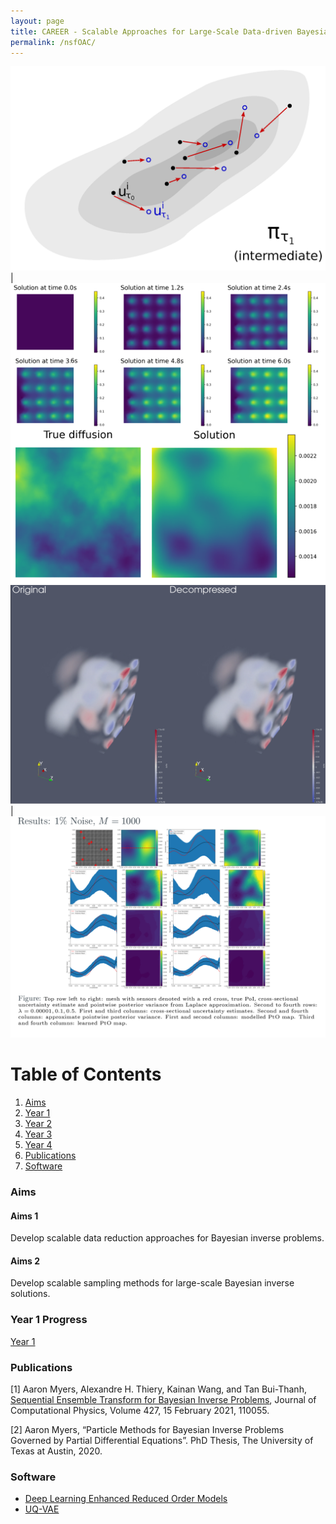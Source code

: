 ```yaml
---
layout: page
title: CAREER - Scalable Approaches for Large-Scale Data-driven Bayesian Inverse Problems in High Dimensional Parameter Spaces
permalink: /nsfOAC/
---
```


![](/assets/figures/y1/title.png)  |  ![](/assets/figures/sheroze/comp.png)
![](/assets/figures/jon/mangll_animation_frame.png) | ![](/assets/figures/hwan/ns1_m1000.png)


# Table of Contents
1. [Aims](/nsfOAC/#aims)
2. [Year 1](/nsfOAC/#year1)
3. [Year 2](/nsfOAC/#year2)
4. [Year 3](/nsfOAC/#year3)
5. [Year 4](/nsfOAC/#year4)
6. [Publications](/nsfOAC/#publications)
7. [Software](/nsfOAC/#software)

### Aims<a name="aims"></a>

#### Aims 1
Develop scalable data reduction approaches for Bayesian inverse problems.

#### Aims 2
Develop scalable sampling methods for large-scale Bayesian inverse solutions.

### Year 1 Progress<a name="year1"></a>
[Year 1](/y1progress)


### Publications<a name="publications"></a>

[1] Aaron Myers, Alexandre H. Thiery, Kainan Wang, and Tan Bui-Thanh, [Sequential Ensemble Transform for Bayesian Inverse Problems](https://arxiv.org/pdf/1909.09591.pdf), Journal of Computational Physics, Volume 427, 15 February 2021, 110055.

[2] Aaron Myers, “Particle Methods for Bayesian Inverse Problems Governed by Partial Differential Equations”. PhD Thesis, The University of Texas at Austin, 2020.



### Software<a name="software"></a>

- [Deep Learning Enhanced Reduced Order Models](https://github.com/sheroze1123/BayesianInferenceDL)
- [UQ-VAE](https://github.com/phogroup/uq-vae)
